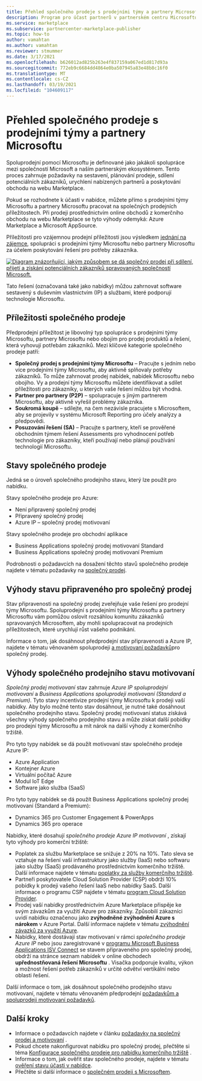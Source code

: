 ```yaml
---
title: Přehled společného prodeje s prodejními týmy a partnery Microsoftu
description: Program pro účast partnerů v partnerském centru Microsoftu vám může postihnout základní zákaznickou základnu a vygenerovat nové prodeje.
ms.service: marketplace
ms.subservice: partnercenter-marketplace-publisher
ms.topic: how-to
author: vamahtan
ms.author: vamahtan
ms.reviewer: stmummer
ms.date: 3/17/2021
ms.openlocfilehash: b626012ad825b263e4f837159a067ed1d817d93a
ms.sourcegitcommit: 772eb9c6684dd4864e0ba507945a83e48b8c16f0
ms.translationtype: MT
ms.contentlocale: cs-CZ
ms.lasthandoff: 03/19/2021
ms.locfileid: "104609117"
---
```

# <a name="co-sell-with-microsoft-sales-teams-and-partners-overview"></a>Přehled společného prodeje s prodejními týmy a partnery Microsoftu

Spoluprodejní pomocí Microsoftu je definované jako jakákoli spolupráce mezi společností Microsoft a naším partnerským ekosystémem. Tento proces zahrnuje požadavky na sestavení, plánování prodeje, sdílení potenciálních zákazníků, urychlení nabízených partnerů a poskytování obchodu na webu Marketplace.

Pokud se rozhodnete k účasti v nabídce, můžete přímo s prodejními týmy Microsoftu a partnery Microsoftu pracovat na společných prodejních příležitostech. Při prodeji prostřednictvím online obchodů z komerčního obchodu na webu Marketplace se tyto výhody odemyká: Azure Marketplace a Microsoft AppSource.

Příležitosti pro vzájemnou prodejní příležitosti jsou výsledkem [jednání na zájemce](./partner-center-portal/commercial-marketplace-get-customer-leads.md), spolupráci s prodejními týmy Microsoftu nebo partnery Microsoftu za účelem poskytování řešení pro potřeby zákazníka.

[![Diagram znázorňující, jakým způsobem se dá společný prodej při sdílení, přijetí a získání potenciálních zákazníků spravovaných společností Microsoft.](./media/marketplace-publishers-guide/marketplace-co-sell-v2.png)](./media/marketplace-publishers-guide/marketplace-co-sell-v2.png#lightbox)

Tato řešení (označovaná také jako nabídky) můžou zahrnovat software sestavený s duševním vlastnictvím (IP) a službami, které podporují technologie Microsoftu.

## <a name="co-sell-opportunities"></a>Příležitosti společného prodeje

Předprodejní příležitost je libovolný typ spolupráce s prodejními týmy Microsoftu, partnery Microsoftu nebo obojím pro prodej produktů a řešení, která vyhovují potřebám zákazníků. Mezi klíčové kategorie společného prodeje patří:

- **Společný prodej s prodejními týmy Microsoftu** – Pracujte s jedním nebo více prodejními týmy Microsoftu, aby aktivně splňovaly potřeby zákazníků. To může zahrnovat prodej nabídek, nabídek Microsoftu nebo obojího. Vy a prodejní týmy Microsoftu můžete identifikovat a sdílet příležitosti pro zákazníky, u kterých vaše řešení můžou být vhodná.
- **Partner pro partnery (P2P)** – spolupracuje s jiným partnerem Microsoftu, aby aktivně vyřešil problémy zákazníka.
- **Soukromá koupě** – sdílejte, na čem nezávisle pracujete s Microsoftem, aby se projevily v systému Microsoft Reporting pro účely analýzy a předpovědi.
- **Posuzování řešení (SA)** – Pracujte s partnery, kteří se prověřené obchodním týmem řešení Assessments pro vyhodnocení potřeb technologie pro zákazníky, kteří používají nebo plánují používání technologií Microsoftu.

## <a name="co-sell-statuses"></a>Stavy společného prodeje

Jedná se o úroveň společného prodejního stavu, který lze použít pro nabídku.

Stavy společného prodeje pro Azure:

- Není připravený společný prodej
- Připravený společný prodej
- Azure IP – společný prodej motivovaní

Stavy společného prodeje pro obchodní aplikace
- Business Applications společný prodej motivovaní Standard
- Business Applications společný prodej motivovaní Premium  

Podrobnosti o požadavcích na dosažení těchto stavů společného prodeje najdete v tématu požadavky na [společný prodej](co-sell-requirements.md).

## <a name="benefits-of-co-sell-ready-status"></a>Výhody stavu připraveného pro společný prodej

Stav připravenosti na společný prodej zveřejňuje vaše řešení pro prodejní týmy Microsoftu. Spoluprodejní s prodejními týmy Microsoftu a partnery Microsoftu vám pomůžou oslovit rozsáhlou komunitu zákazníků spravovaných Microsoftem, aby mohli spolupracovat na prodejních příležitostech, které urychlují růst vašeho podnikání.

Informace o tom, jak dosáhnout předprodejní stav připravenosti a Azure IP, najdete v tématu věnovaném spoluprodeji [a motivovaní požadavků](co-sell-requirements.md)pro společný prodej.

## <a name="benefits-of-co-sell-incentivized-status"></a>Výhody společného prodejního stavu motivovaní

_Společný prodej motivovaní_ stav zahrnuje _Azure IP spoluprodejní motivovaní_ a _Business Applications spoluprodeji motivovaní (Standard a Premium)_. Tyto stavy incentivize prodejní týmy Microsoftu k prodeji vaší nabídky. Aby bylo možné tento stav dosáhnout, je nutné také dosáhnout společného prodejního stavu. Společný prodej motivovaní status získává všechny výhody společného prodejního stavu a může získat další pobídky pro prodejní týmy Microsoftu a mít nárok na další výhody z komerčního tržiště.

Pro tyto typy nabídek se dá použít motivovaní stav společného prodeje Azure IP:

- Azure Application
- Kontejner Azure
- Virtuální počítač Azure
- Modul IoT Edge
- Software jako služba (SaaS)

Pro tyto typy nabídek se dá použít Business Applications společný prodej motivovaní (Standard a Premium):

- Dynamics 365 pro Customer Engagement & PowerApps
- Dynamics 365 pro operace

Nabídky, které dosahují _společného prodeje Azure IP motivovaní_ , získají tyto výhody pro komerční tržiště:

- Poplatek za službu Marketplace se snižuje z 20% na 10%. Tato sleva se vztahuje na řešení vaší infrastruktury jako služby (IaaS) nebo softwaru jako služby (SaaS) prodávaného prostřednictvím komerčního tržiště. Další informace najdete v tématu [poplatky za služby komerčního tržiště](marketplace-commercial-transaction-capabilities-and-considerations.md#commercial-marketplace-service-fees).
- Partneři poskytovatele Cloud Solution Provider (CSP) obdrží 10% pobídky k prodeji vašeho řešení IaaS nebo nabídky SaaS. Další informace o programu CSP najdete v tématu [program Cloud Solution Provider](cloud-solution-providers.md).
- Prodej vaší nabídky prostřednictvím Azure Marketplace přispěje ke svým závazkům za využití Azure pro zákazníky. Způsobilí zákazníci uvidí nabídku označenou jako **zvýhodněné zvýhodnění Azure s nárokem** v Azure Portal. Další informace najdete v tématu [zvýhodnění závazků za využití Azure](azure-consumption-commitment-benefit.md).
- Nabídky, které dostávají stav motivovaní v rámci _společného prodeje Azure IP_ nebo jsou zaregistrované v [programu Microsoft Business Applications ISV Connect](business-applications-isv-program.md) se stavem připraveného pro společný prodej, obdrží na stránce seznam nabídek v online obchodech **upřednostňovaná řešení Microsoftu** . Visačka podporuje kvalitu, výkon a možnost řešení potřeb zákazníků v určité odvětví vertikální nebo oblasti řešení.

Další informace o tom, jak dosáhnout společného prodejního stavu motivovaní, najdete v tématu věnovaném předprodejní [požadavkům a spoluprodeji motivovaní požadavků](co-sell-requirements.md).

## <a name="next-steps"></a>Další kroky

- Informace o požadavcích najdete v článku [požadavky na společný prodej a motivovaní](co-sell-requirements.md) .
- Pokud chcete nakonfigurovat nabídku pro společný prodej, přečtěte si téma [Konfigurace společného prodeje pro nabídku komerčního tržiště](commercial-marketplace-co-sell.md) .
- Informace o tom, jak ověřit stav společného prodeje, najdete v tématu [ověření stavu účasti v nabídce](co-sell-status.md).
- Přečtěte si další informace o [společném prodeji s Microsoftem](https://partner.microsoft.com/membership/sell-with-microsoft).
